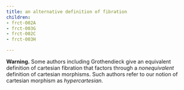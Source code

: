 ```yaml
---
title: an alternative definition of fibration
children:
- frct-002A
- frct-003G
- frct-002C
- frct-003H

---
```


**Warning.** Some authors including Grothendieck give an
equivalent definition of cartesian fibration that factors through a
*nonequivalent* definition of cartesian morphisms. Such authors refer to our
notion of cartesian morphism as *hypercartesian*.
